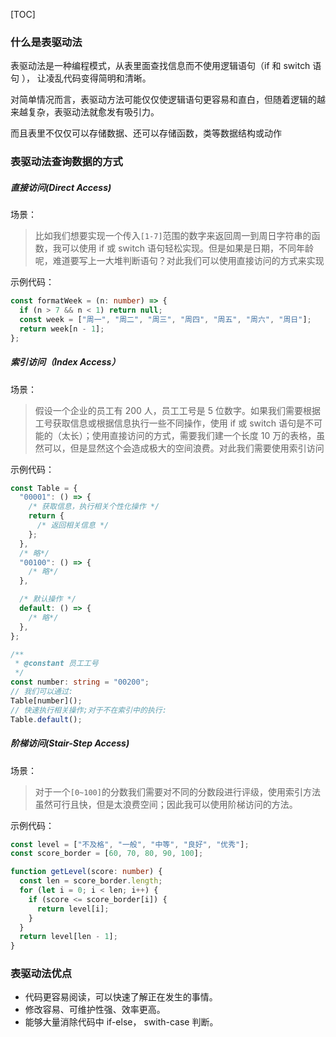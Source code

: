 [TOC]

### 什么是表驱动法

表驱动法是一种编程模式，从表里面查找信息而不使用逻辑语句（if 和 switch 语句 ）， 让凌乱代码变得简明和清晰。

对简单情况而言，表驱动方法可能仅仅使逻辑语句更容易和直白，但随着逻辑的越来越复杂，表驱动法就愈发有吸引力。

而且表里不仅仅可以存储数据、还可以存储函数，类等数据结构或动作

### 表驱动法查询数据的方式

##### 直接访问(Direct Access)

场景：

> 比如我们想要实现一个传入`[1-7]`范围的数字来返回周一到周日字符串的函数，我可以使用 if 或 switch 语句轻松实现。但是如果是日期，不同年龄呢，难道要写上一大堆判断语句？对此我们可以使用直接访问的方式来实现

示例代码：

```ts
const formatWeek = (n: number) => {
  if (n > 7 && n < 1) return null;
  const week = ["周一", "周二", "周三", "周四", "周五", "周六", "周日"];
  return week[n - 1];
};
```

##### 索引访问（Index Access）

场景：

> 假设一个企业的员工有 200 人，员工工号是 5 位数字。如果我们需要根据工号获取信息或根据信息执行一些不同操作，使用 if 或 switch 语句是不可能的（太长）；使用直接访问的方式，需要我们建一个长度 10 万的表格，虽然可以，但是显然这个会造成极大的空间浪费。对此我们需要使用索引访问

示例代码：

```ts
const Table = {
  "00001": () => {
    /* 获取信息，执行相关个性化操作 */
    return {
      /* 返回相关信息 */
    };
  },
  /* 略*/
  "00100": () => {
    /* 略*/
  },

  /* 默认操作 */
  default: () => {
    /* 略*/
  },
};

/**
 * @constant 员工工号
 */
const number: string = "00200";
// 我们可以通过:
Table[number]();
// 快速执行相关操作;对于不在索引中的执行:
Table.default();
```

##### 阶梯访问(Stair-Step Access)

场景：

> 对于一个`[0~100]`的分数我们需要对不同的分数段进行评级，使用索引方法虽然可行且快，但是太浪费空间；因此我可以使用阶梯访问的方法。

示例代码：

```ts
const level = ["不及格", "一般", "中等", "良好", "优秀"];
const score_border = [60, 70, 80, 90, 100];

function getLevel(score: number) {
  const len = score_border.length;
  for (let i = 0; i < len; i++) {
    if (score <= score_border[i]) {
      return level[i];
    }
  }
  return level[len - 1];
}
```

### 表驱动法优点

- 代码更容易阅读，可以快速了解正在发生的事情。
- 修改容易、可维护性强、效率更高。
- 能够大量消除代码中 if-else， swith-case 判断。
